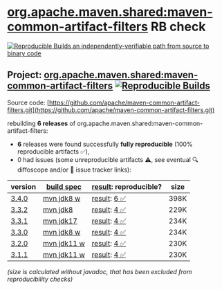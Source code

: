 [org.apache.maven.shared:maven-common-artifact-filters](https://central.sonatype.com/artifact/org.apache.maven.shared/maven-common-artifact-filters/versions) RB check
=======

[![Reproducible Builds](https://reproducible-builds.org/images/logos/rb.svg) an independently-verifiable path from source to binary code](https://reproducible-builds.org/)

## Project: [org.apache.maven.shared:maven-common-artifact-filters](https://central.sonatype.com/artifact/org.apache.maven.shared/maven-common-artifact-filters/versions) [![Reproducible Builds](https://img.shields.io/endpoint?url=https://raw.githubusercontent.com/jvm-repo-rebuild/reproducible-central/master/content/org/apache/maven/shared/maven-common-artifact-filters/badge.json)](https://github.com/jvm-repo-rebuild/reproducible-central/blob/master/content/org/apache/maven/shared/maven-common-artifact-filters/README.md)

Source code: [https://github.com/apache/maven-common-artifact-filters.git](https://github.com/apache/maven-common-artifact-filters.git)

rebuilding **6 releases** of org.apache.maven.shared:maven-common-artifact-filters:
- **6** releases were found successfully **fully reproducible** (100% reproducible artifacts :white_check_mark:),
- 0 had issues (some unreproducible artifacts :warning:, see eventual :mag: diffoscope and/or :memo: issue tracker links):

| version | [build spec](/BUILDSPEC.md) | [result](https://reproducible-builds.org/docs/jvm/): reproducible? | size |
| -- | --------- | ------ | -- |
| [3.4.0](https://central.sonatype.com/artifact/org.apache.maven.shared/maven-common-artifact-filters/3.4.0/pom) | [mvn jdk8 w](maven-common-artifact-filters-3.4.0.buildspec) | [result](maven-common-artifact-filters-3.4.0.buildinfo): [6 :white_check_mark: ](maven-common-artifact-filters-3.4.0.buildcompare) | 398K |
| [3.3.2](https://central.sonatype.com/artifact/org.apache.maven.shared/maven-common-artifact-filters/3.3.2/pom) | [mvn jdk8](maven-common-artifact-filters-3.3.2.buildspec) | [result](maven-common-artifact-filters-3.3.2.buildinfo): [4 :white_check_mark: ](maven-common-artifact-filters-3.3.2.buildcompare) | 229K |
| [3.3.1](https://central.sonatype.com/artifact/org.apache.maven.shared/maven-common-artifact-filters/3.3.1/pom) | [mvn jdk17](maven-common-artifact-filters-3.3.1.buildspec) | [result](maven-common-artifact-filters-3.3.1.buildinfo): [4 :white_check_mark: ](maven-common-artifact-filters-3.3.1.buildcompare) | 234K |
| [3.3.0](https://central.sonatype.com/artifact/org.apache.maven.shared/maven-common-artifact-filters/3.3.0/pom) | [mvn jdk8 w](maven-common-artifact-filters-3.3.0.buildspec) | [result](maven-common-artifact-filters-3.3.0.buildinfo): [4 :white_check_mark: ](maven-common-artifact-filters-3.3.0.buildcompare) | 234K |
| [3.2.0](https://central.sonatype.com/artifact/org.apache.maven.shared/maven-common-artifact-filters/3.2.0/pom) | [mvn jdk11 w](maven-common-artifact-filters-3.2.0.buildspec) | [result](maven-common-artifact-filters-3.2.0.buildinfo): [4 :white_check_mark: ](maven-common-artifact-filters-3.2.0.buildcompare) | 230K |
| [3.1.1](https://central.sonatype.com/artifact/org.apache.maven.shared/maven-common-artifact-filters/3.1.1/pom) | [mvn jdk11 w](maven-common-artifact-filters-3.1.1.buildspec) | [result](maven-common-artifact-filters-3.1.1.buildinfo): [4 :white_check_mark: ](maven-common-artifact-filters-3.1.1.buildcompare) | 230K |

<i>(size is calculated without javadoc, that has been excluded from reproducibility checks)</i>
